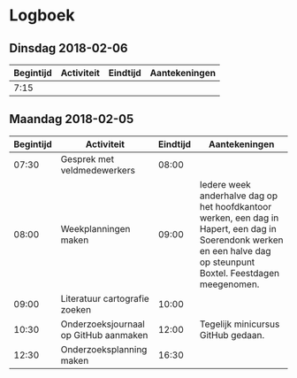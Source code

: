 # Logboek

## Dinsdag 2018-02-06
Begintijd | Activiteit | Eindtijd | Aantekeningen
---       | ---        | --- | ---
7:15      |  |  |

## Maandag 2018-02-05
Begintijd | Activiteit | Eindtijd | Aantekeningen
---       | ---        | --- | ---
07:30     | Gesprek met veldmedewerkers | 08:00 |
08:00     | Weekplanningen maken | 09:00 | Iedere week anderhalve dag op het hoofdkantoor werken, een dag in Hapert, een dag in Soerendonk werken en een halve dag op steunpunt Boxtel. Feestdagen meegenomen.
09:00     | Literatuur cartografie zoeken | 10:00 | 
10:30     | Onderzoeksjournaal op GitHub aanmaken | 12:00 | Tegelijk minicursus GitHub gedaan.
12:30     | Onderzoeksplanning maken | 16:30 | 
